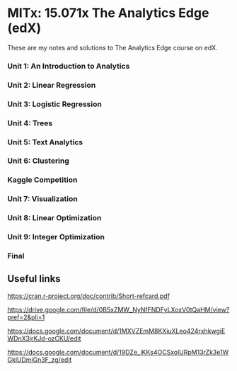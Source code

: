 MITx: 15.071x The Analytics Edge (edX)
======================================

These are my notes and solutions to The Analytics Edge course on edX.

### Unit 1: An Introduction to Analytics

### Unit 2: Linear Regression

### Unit 3: Logistic Regression

### Unit 4: Trees

### Unit 5: Text Analytics

### Unit 6: Clustering

### Kaggle Competition

### Unit 7: Visualization

### Unit 8: Linear Optimization

### Unit 9: Integer Optimization

### Final

## Useful links

https://cran.r-project.org/doc/contrib/Short-refcard.pdf

https://drive.google.com/file/d/0B5xZMW_NyNfFNDFyLXoxV0tQaHM/view?pref=2&pli=1

https://docs.google.com/document/d/1MXVZEmM8KXiuXLeo424rxhkwgiEWDnX3jrKJd-ozCKU/edit

https://docs.google.com/document/d/19DZe_iKKs4OCSxolURpM13rZk3e1WGklUDmiGn3F_zg/edit
